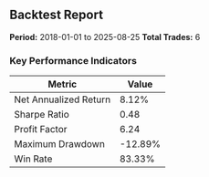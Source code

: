 
## Backtest Report

**Period:** 2018-01-01 to 2025-08-25
**Total Trades:** 6

### Key Performance Indicators
| Metric | Value |
| --- | --- |
| Net Annualized Return | 8.12% |
| Sharpe Ratio | 0.48 |
| Profit Factor | 6.24 |
| Maximum Drawdown | -12.89% |
| Win Rate | 83.33% |

